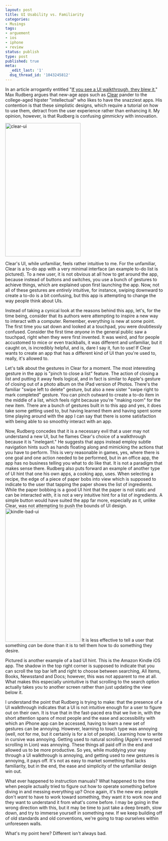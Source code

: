 ```yaml
---
layout: post
title: UI Usability vs. Familiarity
categories:
- Musings
tags:
- arguement
- ios
- iphone
- review
status: publish
type: post
published: true
meta:
  _edit_last: '1'
  dsq_thread_id: '1043245812'
---
```

In an article arrogantly entitled "[If you see a UI walkthrough, they blew it](http://blog.maxrudberg.com/post/38958984259/if-you-see-a-ui-walkthrough-they-blew-it)," Max Rudberg argues that new-age apps such as [Clear](http://www.realmacsoftware.com/clear/) pander to the college-aged hipster "intellectual" who likes to have the snazziest apps. His contention is that these simplistic designs, which require a tutorial on how to use them, detract from the user experience rather than enhancing it. My opinion, however, is that Rudberg is confusing gimmickry with innovation.

<a href="http://blog.slipperless.com/wp-content/uploads/2013/01/clear-ui.png"><img class="alignright size-medium wp-image-27" alt="clear-ui" src="http://blog.slipperless.com/wp-content/uploads/2013/01/clear-ui-240x426.png" width="240" height="426" /></a>

Clear's UI, while unfamiliar, feels rather intuitive to me. For the unfamiliar, Clear is a to-do app with a very minimal interface (an example to-do list is pictured). To a new user, it is not obvious at all how to get around the app, because instead of buttons and switches, you use a bunch of gestures to achieve things, which are explained upon first launching the app. Now, not all of these gestures are <em>entirely</em> intuitive, for instance, swiping downward to create a to-do is a bit confusing, but this app is attempting to change the way people think about UIs.

Instead of taking a cynical look at the reasons behind this app, let's, for the time being, consider that its authors were attempting to inspire a new way to interact with a computer. Remember, everything is new at some point. The first time you sat down and looked at a touchpad, you were doubtlessly confused. Consider the first time <em>anyone</em> in the general public saw a touchpad, right when they were first invented. It was weird, and for people accustomed to mice or even trackballs, it was different and unfamiliar, but it caught on, is incredibly helpful, and is, dare I say it, fun to use! If Clear wants to create an app that has a different kind of UI than you're used to, really, it's allowed to.

Let's talk about the gestures in Clear for a moment. The most interesting gesture in the app is "pinch to close a list" feature. The action of closing a list and putting it away feels logical, and in fact is similar to Apple's gesture of closing out of a photo album on the iPad version of Photos. There's the familiar "swipe left to delete" gesture, but also a new sister "swipe right to mark completed" gesture. You can pinch outward to create a to-do item in the middle of a list, which feels right because you're "making room" for the new item. There are a bunch of gestures built in to this app and yes, it does take some getting used to, but having learned them and having spent some time playing around with the app I can say that there is some satisfaction with being able to so smoothly interact with an app.

Now, Rudberg concedes that it is a necessary evil that a user may not understand a new UI, but he flames Clear's choice of a walkthrough because it is "inelegant." He suggests that apps instead employ subtle navigation hints such as hands floating along and mimicking the actions that you have to perform. This is very reasonable in games, yes, where there is one goal and one action needed to be performed, but in an office app, the app has no business telling you what to do like that. It is not a paradigm that makes sense there. Rudberg also puts forward an example of another type of UI hint that one his own apps, a cooking app, uses. When selecting a recipe, the edge of a piece of paper bobs into view which is supposed to indicate to the user that tapping the paper shows the list of ingredients. While the paper bobbing is a good UI hint that the paper is not static and can be interacted with, it is not a very intuitive hint for a list of ingredients. A simple button would have suited the app far more, especially as it, unlike Clear, was not attempting to push the bounds of UI design. <a href="http://blog.slipperless.com/wp-content/uploads/2013/01/kindle-bad-ui.png"><img class="alignleft size-medium wp-image-28" alt="kindle-bad-ui" src="http://blog.slipperless.com/wp-content/uploads/2013/01/kindle-bad-ui-240x426.png" width="240" height="426" /></a> It is less effective to tell a user that something <em>can</em> be done than it is to tell them how to do something they desire.

Pictured is another example of a bad UI hint. This is the Amazon Kindle iOS app. The shadow in the top right corner is supposed to indicate that you can scroll the top bar left and right to choose between searching, All Items, Books, Newsstand and Docs; however, this was not apparent to me at all. What makes this especially unintuitive is that scrolling to the search option actually takes you to another screen rather than just updating the view below it.

I understand the point that Rudberg is trying to make: that the presence of a UI walkthrough indicates that a UI is not intuitive enough for a user to figure out on their own. It is true that in the fast-paced era that we live in, with the short attention spans of most people and the ease and accessibility with which an iPhone app can be accessed, having to learn a new set of gestures can be annoying. However, learning to touch type was annoying (well, not for me, but it certainly is for a lot of people). Learning how to write in cursive was annoying. Getting used to natural scrolling (Apple's reversed scrolling in Lion) was annoying. These things all paid off in the end and allowed us to be more productive. So yes, while muddying your way through a UI walkthrough is annoying, and getting used to new gestures is annoying, it pays off. It's not as easy to market something that lacks familiarity, but in the end, the ease and simplicity of the unfamiliar design win out.

What ever happened to instruction manuals? What happened to the time when people actually tried to figure out how to operate something before diving in and messing everything up? Once again, it's the new era: people don't <em>want</em> to have to work toward something, they want it to work now and they want to understand it from what's come before. I may be going in the wrong direction with this, but it may be time to just take a deep breath, slow down, and try to immerse yourself in something new. If we keep building off of old standards and old conventions, we're going to trap ourselves within unforeseen walls.

What's my point here? Different isn't always bad.
